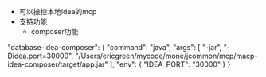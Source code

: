 + 可以操控本地idea的mcp
+ 支持功能
  + composer功能

"database-idea-composer": {
"command": "java",
"args": [
"-jar",
"-Didea.port=30000",
"/Users/ericgreen/mycode/mone/jcommon/mcp/macp-idea-composer/target/app.jar"
],
"env": {
"IDEA_PORT": "30000"
}
}